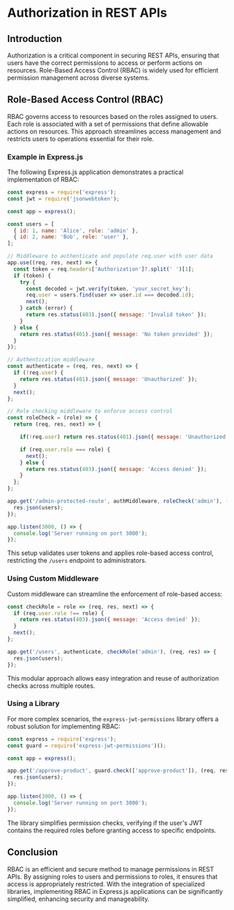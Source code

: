 # Authorization in REST APIs

## Introduction

Authorization is a critical component in securing REST APIs, ensuring that users have the correct permissions to access or perform actions on resources. Role-Based Access Control (RBAC) is widely used for efficient permission management across diverse systems.

## Role-Based Access Control (RBAC)

RBAC governs access to resources based on the roles assigned to users. Each role is associated with a set of permissions that define allowable actions on resources. This approach streamlines access management and restricts users to operations essential for their role.

### Example in Express.js

The following Express.js application demonstrates a practical implementation of RBAC:

```javascript
const express = require('express');
const jwt = require('jsonwebtoken');

const app = express();

const users = [
  { id: 1, name: 'Alice', role: 'admin' },
  { id: 2, name: 'Bob', role: 'user' },
];

// Middleware to authenticate and populate req.user with user data
app.use((req, res, next) => {
  const token = req.headers['Authorization']?.split(' ')[1];
  if (token) {
    try {
      const decoded = jwt.verify(token, 'your_secret_key');
      req.user = users.find(user => user.id === decoded.id);
      next();
    } catch (error) {
      return res.status(403).json({ message: 'Invalid token' });
    }
  } else {
    return res.status(401).json({ message: 'No token provided' });
  }
});

// Authentication middleware
const authenticate = (req, res, next) => {
  if (!req.user) {
    return res.status(401).json({ message: 'Unauthorized' });
  }
  next();
};

// Role checking middleware to enforce access control
const roleCheck = (role) => {
  return (req, res, next) => {

    if(!req.user) return res.status(401).json({ message: 'Unauthorized' };

    if (req.user.role === role) {
      next();
    } else {
      return res.status(403).json({ message: 'Access denied' });
    }
  };
};

app.get('/admin-protected-route', authMiddleware, roleCheck('admin'), (req, res) => {
  res.json(users);
});

app.listen(3000, () => {
  console.log('Server running on port 3000');
});
```

This setup validates user tokens and applies role-based access control, restricting the `/users` endpoint to administrators.

### Using Custom Middleware

Custom middleware can streamline the enforcement of role-based access:

```javascript
const checkRole = role => (req, res, next) => {
  if (req.user.role !== role) {
    return res.status(403).json({ message: 'Access denied' });
  }
  next();
};

app.get('/users', authenticate, checkRole('admin'), (req, res) => {
  res.json(users);
});
```

This modular approach allows easy integration and reuse of authorization checks across multiple routes.

### Using a Library

For more complex scenarios, the `express-jwt-permissions` library offers a robust solution for implementing RBAC:

```javascript
const express = require('express');
const guard = require('express-jwt-permissions')();

const app = express();

app.get('/approve-product', guard.check(['approve-product']), (req, res) => {
  res.json(users);
});

app.listen(3000, () => {
  console.log('Server running on port 3000');
});
```

The library simplifies permission checks, verifying if the user's JWT contains the required roles before granting access to specific endpoints.

## Conclusion

RBAC is an efficient and secure method to manage permissions in REST APIs. By assigning roles to users and permissions to roles, it ensures that access is appropriately restricted. With the integration of specialized libraries, implementing RBAC in Express.js applications can be significantly simplified, enhancing security and manageability.